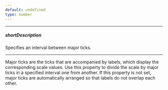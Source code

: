 ```yaml
---
default: undefined
type: number
---
```

---
##### shortDescription
Specifies an interval between major ticks.

---
Major ticks are the ticks that are accompanied by labels, which display the corresponding scale values. Use this property to divide the scale by major ticks in a specified interval one from another. If this property is not set, major ticks are automatically arranged so that labels do not overlap each other.
